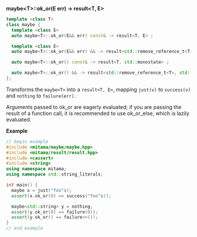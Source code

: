 **maybe&lt;T&gt;::ok_or(E err) -> result<T, E>**

```cpp
template <class T>
class maybe {
  template <class E>
  auto maybe<T>::ok_or(E&& err) const& -> result<T, E> ;

  template <class E>
  auto maybe<T>::ok_or(E&& err) && -> result<std::remove_reference_t<T>, E> ;

  auto maybe<T>::ok_or() const& -> result<T, std::monostate> ;

  auto maybe<T>::ok_or() && -> result<std::remove_reference_t<T>, std::monostate> ;
};
```

Transforms the `maybe<T>` into a `result<T, E>`, mapping `just(v)` to `success(v)` and `nothing` to `failure(err)`.

Arguments passed to ok_or are eagerly evaluated; if you are passing the result of a function call, it is recommended to use ok_or_else, which is lazily evaluated.

**Example**

```cpp
// begin example
#include <mitama/maybe/maybe.hpp>
#include <mitama/result/result.hpp>
#include <cassert>
#include <string>
using namespace mitama;
using namespace std::string_literals;

int main() {
  maybe x = just("foo"s);
  assert(x.ok_or(0) == success("foo"s));

  maybe<std::string> y = nothing;
  assert(y.ok_or(0) == failure(0));
  assert(y.ok_or() == failure<>());
}
// end example
```

